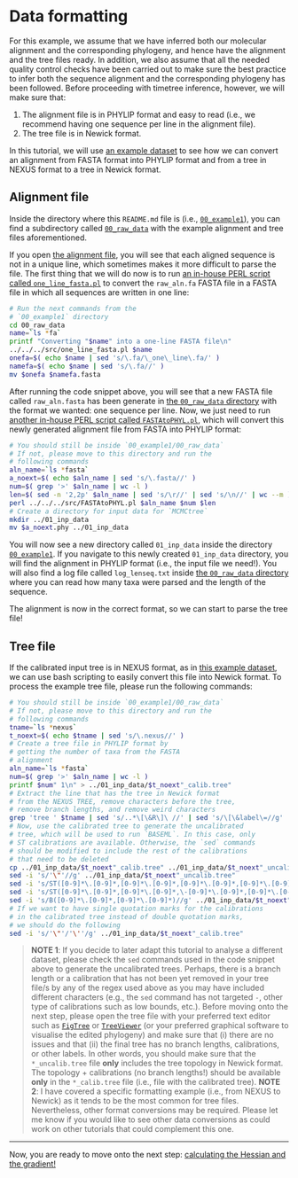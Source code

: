 # Data formatting

For this example, we assume that we have inferred both our molecular alignment and the corresponding phylogeny, and hence have the alignment and the tree files ready. In addition, we also assume that all the needed quality control checks have been carried out to make sure the best practice to infer both the sequence alignment and the corresponding phylogeny has been followed. Before proceeding with timetree inference, however, we will make sure that:

1. The alignment file is in PHYLIP format and easy to read (i.e., we recommend having one sequence per line in the alignment file).
2. The tree file is in Newick format.

In this tutorial, we will use [an example dataset](00_raw_data) to see how we can convert an alignment from FASTA format into PHYLIP format and from a tree in NEXUS format to a tree in Newick format.

## Alignment file

Inside the directory where this `README.md` file is (i.e., [`00_example1`](README.md)), you can find a subdirectory called [`00_raw_data`](00_raw_data) with the example alignment and tree files aforementioned.

If you open [the alignment file](00_raw_data/raw_aln.fa), you will see that each aligned sequence is not in a unique line, which sometimes makes it more difficult to parse the file. The first thing that we will do now is to run [an in-house PERL script called `one_line_fasta.pl`](../../src/one_line_fasta.pl) to convert the `raw_aln.fa` FASTA file in a FASTA file in which all sequences are written in one line:

```sh
# Run the next commands from the 
# `00_example1` directory
cd 00_raw_data
name=`ls *fa`
printf "Converting "$name" into a one-line FASTA file\n"
../../../src/one_line_fasta.pl $name
onefa=$( echo $name | sed 's/\.fa/\_one\_line\.fa/' )
namefa=$( echo $name | sed 's/\.fa//' )
mv $onefa $namefa.fasta
```

After running the code snippet above, you will see that a new FASTA file called `raw_aln.fasta` has been generate in [the `00_raw_data` directory](00_raw_data) with the format we wanted: one sequence per line. Now, we just need to run [another in-house PERL script called `FASTAtoPHYL.pl`](../../src/FASTAtoPHYL.pl), which will convert this newly generated alignment file from FASTA into PHYLIP format:

```sh
# You should still be inside `00_example1/00_raw_data`
# If not, please move to this directory and run the
# following commands
aln_name=`ls *fasta`
a_noext=$( echo $aln_name | sed 's/\.fasta//' )
num=$( grep '>' $aln_name | wc -l )
len=$( sed -n '2,2p' $aln_name | sed 's/\r//' | sed 's/\n//' | wc --m )
perl ../../../src/FASTAtoPHYL.pl $aln_name $num $len 
# Create a directory for input data for `MCMCtree`
mkdir ../01_inp_data
mv $a_noext.phy ../01_inp_data
```

You will now see a new directory called `01_inp_data` inside the directory [`00_example1`](README.md). If you navigate to this newly created `01_inp_data` directory, you will find the alignment in PHYLIP format (i.e., the input file we need!). You will also find a log file called `log_lenseq.txt` inside [the `00_raw_data` directory](00_raw_data) where you can read how many taxa were parsed and the length of the sequence.

The alignment is now in the correct format, so we can start to parse the tree file!

## Tree file

If the calibrated input tree is in NEXUS format, as in [this example dataset](00_raw_data/tree_ML.nexus), we can use bash scripting to easily convert this file into Newick format. To process the example tree file, please run the following commands:

```sh
# You should still be inside `00_example1/00_raw_data`
# If not, please move to this directory and run the
# following commands
tname=`ls *nexus`
t_noext=$( echo $tname | sed 's/\.nexus//' )
# Create a tree file in PHYLIP format by 
# getting the number of taxa from the FASTA
# alignment
aln_name=`ls *fasta`
num=$( grep '>' $aln_name | wc -l )
printf $num" 1\n" > ../01_inp_data/$t_noext"_calib.tree"
# Extract the line that has the tree in Newick format
# from the NEXUS TREE, remove characters before the tree,
# remove branch lengths, and remove weird characters
grep 'tree ' $tname | sed 's/..*\[\&R\]\ //' | sed 's/\[\&label\=//g' | sed 's/\]//g' | sed 's/\:[0-9]\.[0-9]*//g' | sed 's/\:[0-9]//g' | sed 's/\:[0-9]*\.[0-9]*e-[0-9]*//g' | sed 's/\:[0-9]e-[0-9]*//g' | sed 's/E-[0-9]*//g' >> ../01_inp_data/$t_noext"_calib.tree"
# Now, use the calibrated tree to generate the uncalibrated
# tree, which will be used to run `BASEML`. In this case, only
# ST calibrations are available. Otherwise, the `sed` commands
# should be modified to include the rest of the calibrations
# that need to be deleted
cp ../01_inp_data/$t_noext"_calib.tree" ../01_inp_data/$t_noext"_uncalib.tree"
sed -i 's/'\"'//g' ../01_inp_data/$t_noext"_uncalib.tree"
sed -i 's/ST([0-9]*\.[0-9]*,[0-9]*\.[0-9]*,[0-9]*\.[0-9]*,[0-9]*\.[0-9]*)//g' ../01_inp_data/$t_noext"_uncalib.tree"
sed -i 's/ST([0-9]*\.[0-9]*,[0-9]*\.[0-9]*,\-[0-9]*\.[0-9]*,[0-9]*\.[0-9]*)//g' ../01_inp_data/$t_noext"_uncalib.tree"
sed -i 's/B([0-9]*\.[0-9]*,[0-9]*\.[0-9]*)//g' ../01_inp_data/$t_noext"_uncalib.tree"
# If we want to have single quotation marks for the calibrations
# in the calibrated tree instead of double quotation marks, 
# we should do the following
sed -i 's/'\"'/'\''/g' ../01_inp_data/$t_noext"_calib.tree" 
```

> **NOTE 1**: If you decide to later adapt this tutorial to analyse a different dataset, please check the `sed` commands used in the code snippet above to generate the uncalibrated trees. Perhaps, there is a branch length or a calibration that has not been yet removed in your tree file/s by any of the regex used above as you may have included different characters (e.g., the `sed` command has not targeted `-`, other type of calibrations such as low bounds, etc.). Before moving onto the next step, please open the tree file with your preferred text editor such as [`FigTree`](http://tree.bio.ed.ac.uk/software/figtree/) or [`TreeViewer`](https://treeviewer.org/) (or your preferred graphical software to visualise the edited phylogeny) and make sure that (i) there are no issues and that (ii) the final tree has no branch lengths, calibrations, or other labels. In other words, you should make sure that the `*_uncalib.tree` file **only** includes the tree topology in Newick format. The topology + calibrations (no branch lengths!) should be available **only** in the `*_calib.tree` file (i.e., file with the calibrated tree).
> **NOTE 2**: I have covered a specific formatting example (i.e., from NEXUS to Newick) as it tends to be the most common for tree files. Nevertheless, other format conversions may be required. Please let me know if you would like to see other data conversions as could work on other tutorials that could complement this one.

---

Now, you are ready to move onto the next step: [calculating the Hessian and the gradient!](../../01_analyses/00_Hessian/README.md)
